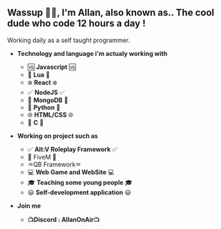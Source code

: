 ## **Wassup 👋🏼, I'm Allan, also known as.. The cool dude who code 12 hours a day !**

Working daily as a self taught programmer.

* **Technology and language i'm actualy working with**
  * :vs: **Javascript** :vs:
  *  📘 **Lua** 📘
  * :snowflake: **React** :snowflake:
  * :white_check_mark: **NodeJS** :white_check_mark:
  * :leaves: **MongoDB** :leaves:
  * :snake: **Python** :snake:
  * :globe_with_meridians: **HTML/CSS** :globe_with_meridians:
  * :maple_leaf: **C** :maple_leaf:

* **Working on project such as**
  * :white_check_mark: **Alt:V Roleplay Framework** :white_check_mark:
  * 🧡 FiveM 🧡
  * ♒QB Framework♒
  * :computer: **Web Game and WebSite** :computer:
  * :mortar_board: **Teaching some young people** :mortar_board:
  * :smiley: **Self-development application** :smiley:

* **Join me**
  * :tv:**Discord : AllanOnAir**:tv:
